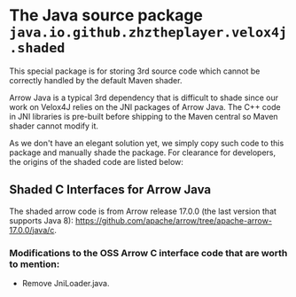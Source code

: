# The Java source package `java.io.github.zhztheplayer.velox4j.shaded`

This special package is for storing 3rd source code which cannot be correctly handled by the default Maven shader.

Arrow Java is a typical 3rd dependency that is difficult to shade since our work on Velox4J relies on the JNI packages
of Arrow Java. The C++ code in JNI libraries is pre-built before shipping to the Maven central so Maven shader cannot 
modify it.

As we don't have an elegant solution yet, we simply copy such code to this package and manually shade the package.
For clearance for developers, the origins of the shaded code are listed below:

## Shaded C Interfaces for Arrow Java

The shaded arrow code is from Arrow release 17.0.0 (the last version that supports Java 8):
https://github.com/apache/arrow/tree/apache-arrow-17.0.0/java/c.

### Modifications to the OSS Arrow C interface code that are worth to mention:

- Remove JniLoader.java.
